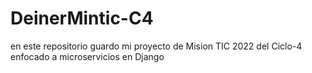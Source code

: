 # DeinerMintic-C4
en este repositorio guardo mi proyecto de Mision TIC 2022 del Ciclo-4 enfocado a microservicios en Django 

